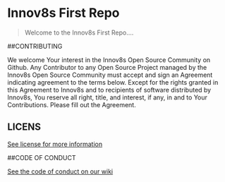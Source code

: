 # Innov8s First Repo

> Welcome to the Innov8s First Repo....

##CONTRIBUTING

We welcome Your interest in the Innov8s Open Source Community on Github. Any Contributor to any Open Source Project managed by the Innov8s Open Source Community must accept and sign an Agreement indicating agreement to the terms below. Except for the rights granted in this Agreement to Innov8s and to recipients of software distributed by Innov8s, You reserve all right, title, and interest, if any, in and to Your Contributions. Please fill out the Agreement.

## LICENS

[See license for more information](./LICENCE.txt)

##CODE OF CONDUCT

[See the code of conduct on our wiki](./wiki)
